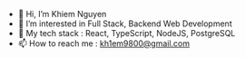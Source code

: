- 👋 Hi, I’m Khiem Nguyen
- 👀 I’m interested in Full Stack, Backend Web Development
- 🌱 My tech stack : React, TypeScript, NodeJS, PostgreSQL
- 📫 How to reach me : kh1em9800@gmail.com

<!---
kh1em98/kh1em98 is a ✨ special ✨ repository because its `README.md` (this file) appears on your GitHub profile.
You can click the Preview link to take a look at your changes.
--->
